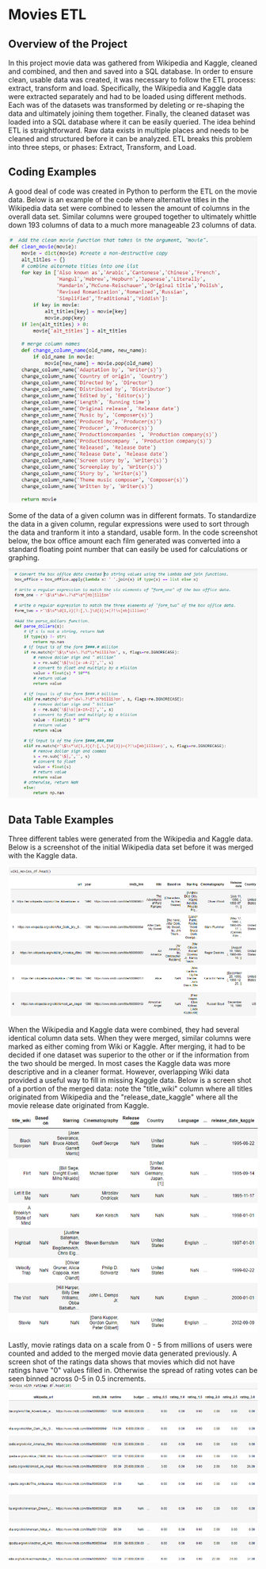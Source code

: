 # Movies ETL
## Overview of the Project
In this project movie data was gathered from Wikipedia and Kaggle, cleaned and combined, and then and saved into a SQL database. In order to ensure clean, usable data was created, it was necessary to follow the ETL process: extract, transform and load.  Specifically, the Wikipedia and Kaggle data were extracted separately and had to be loaded using different methods.  Each was of the datasets was transformed by deleting or re-shaping the data and ultimately joining them together.  Finally, the cleaned dataset was loaded into a SQL database where it can be easily queried.  The idea behind ETL is straightforward. Raw data exists in multiple places and needs to be cleaned and structured before it can be analyzed. ETL breaks this problem into three steps, or phases: Extract, Transform, and Load.

## Coding Examples
A good deal of code was created in Python to perform the ETL on the movie data.  Below is an example of the code where alternative titles in the Wikipedia data set were combined to lessen the amount of columns in the overall data set.  Similar columns were grouped together to ultimately whittle down 193 columns of data to a much more manageable 23 columns of data.    

![python example code #1](screenshots/python_coding_ex1.png)

Some of the data of a given column was in different formats.  To standardize the data in a given column, regular expressions were used to sort through the data and tranform it into a standard, usable form.  In the code screenshot below, the box office amount each film generated was converted into a standard floating point number that can easily be used for calculations or graphing.  

![python example code #2](screenshots/python_coding_ex2.png)

## Data Table Examples
Three different tables were generated from the Wikipedia and Kaggle data.  Below is a screenshot of the initial Wikipedia data set before it was merged with the Kaggle data.

![Table showing cleaned movie data](screenshots/movie_data.png)

When the Wikipedia and Kaggle data were combined, they had several identical column data sets.  When they were merged, similar columns were marked as either coming from Wiki or Kaggle.  After merging, it had to be decided if one dataset was superior to the other or if the information from the two should be merged.  In most cases the Kaggle data was more descriptive and in a cleaner format.  However, overlapping Wiki data provided a useful way to fill in missing Kaggle data.  Below is a screen shot of a portion of the merged data: note the "title_wiki" column where all titles originated from Wikipedia and the "release_date_kaggle" where all the movie release date originated from Kaggle. 
![Table showing cleaned movie data](screenshots/merged_movie_data.png)

Lastly, movie ratings data on a scale from 0 - 5 from millions of users were counted and added to the merged movie data generated previously.  A screen shot of the ratings data shows that movies which did not have ratings have "0" values filled in.  Otherwise the spread of rating votes can be seen binned across 0-5 in 0.5 increments.  
![Table showing movie ratings](screenshots/movie_ratings.png)


